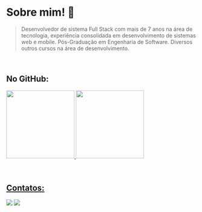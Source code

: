 # Sobre mim! 👋


> Desenvolvedor de sistema Full Stack com mais de 7 anos na área de tecnologia, experiência consolidada em desenvolvimento de sistemas web e mobile. Pós-Graduação em Engenharia de Software. Diversos outros cursos na área de desenvolvimento.




<br>

## No GitHub:

<div>
  <a href="https://github.com/edsongr">
  <img height="180em" src="https://github-readme-stats.vercel.app/api/top-langs/?username=edsongr&layout=compact&langs_count=7&theme=dracula"/>
  <img height="180em" src="https://github-readme-stats.vercel.app/api?username=edsongr&show_icons=true&theme=dracula&include_all_commits=true&count_private=true"/>
</div>

<br>


<br>

## Contatos:

<div
<a href = "mailto:edsongrdeveloper@gmail.com"><img src="https://img.shields.io/badge/Gmail-D14836?style=for-the-badge&logo=gmail&logoColor=white" target="_blank"></a>
<a href="https://www.linkedin.com/in/edsongroliveira" target="_blank"><img src="https://img.shields.io/badge/-LinkedIn-%230077B5?style=for-the-badge&logo=linkedin&logoColor=white" target="_blank"></a>   
</div>


<!--
**Edsongr/EdsonGr** is a ✨ _special_ ✨ repository because its `README.md` (this file) appears on your GitHub profile.

Here are some ideas to get you started:

- 🔭 I’m currently working on ...
- 🌱 I’m currently learning ...
- 👯 I’m looking to collaborate on ...
- 🤔 I’m looking for help with ...
- 💬 Ask me about ...
- 📫 How to reach me: ...
- 😄 Pronouns: ...
- ⚡ Fun fact: ...

![Snake animation](https://github.com/edsongr/edsongr/blob/output/github-contribution-grid-snake.svg)

<a href="https://www.youtube.com/seu-canal-youtube-aqui" target="_blank"><img src="https://img.shields.io/badge/YouTube-FF0000?style=for-the-badge&logo=youtube&logoColor=white" target="_blank"></a>
<a href="https://instagram.com/seu-usuário-instagram-aqui" target="_blank"><img src="https://img.shields.io/badge/-Instagram-%23E4405F?style=for-the-badge&logo=instagram&logoColor=white" target="_blank"></a>
-->
